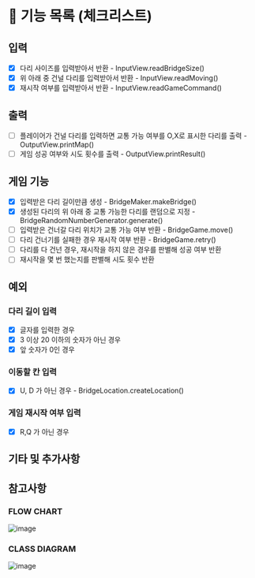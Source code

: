 # 🚀 기능 목록 (체크리스트)

## 입력

- [X] 다리 사이즈를 입력받아서 반환 - InputView.readBridgeSize()
- [X] 위 아래 중 건널 다리를 입력받아서 반환 - InputView.readMoving()
- [X] 재시작 여부를 입력받아서 반환 - InputView.readGameCommand()

## 출력

- [ ] 플레이어가 건널 다리를 입력하면 교통 가능 여부를 O,X로 표시한 다리를 출력 - OutputView.printMap()
- [ ] 게임 성공 여부와 시도 횟수를 출력 - OutputView.printResult()

## 게임 기능

- [X] 입력받은 다리 길이만큼 생성 - BridgeMaker.makeBridge()
- [X] 생성된 다리의 위 아래 중 교통 가능한 다리를 랜덤으로 지정 - BridgeRandomNumberGenerator.generate()
- [ ] 입력받은 건너갈 다리 위치가 교통 가능 여부 반환 - BridgeGame.move()
- [ ] 다리 건너기를 실패한 경우 재시작 여부 반환 - BridgeGame.retry()
- [ ] 다리를 다 건넌 경우, 재시작을 하지 않은 경우를 판별해 성공 여부 반환
- [ ] 재시작을 몇 번 했는지를 판별해 시도 횟수 반환

## 예외

### 다리 길이 입력
- [X] 글자를 입력한 경우
- [X] 3 이상 20 이하의 숫자가 아닌 경우
- [X] 앞 숫자가 0인 경우

### 이동할 칸 입력
- [X] U, D 가 아닌 경우 - BridgeLocation.createLocation()

### 게임 재시작 여부 입력
- [X] R,Q 가 아닌 경우

## 기타 및 추가사항

## 참고사항

### FLOW CHART

![image](https://user-images.githubusercontent.com/92911823/202137219-9823a274-e54e-4986-b2b6-01b94463b92b.png)

### CLASS DIAGRAM

![image](https://user-images.githubusercontent.com/92911823/202137247-b5b262bf-ea1b-44a9-961a-22b7ceba9c1e.png)

